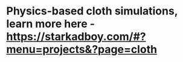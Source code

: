 # Physics-based cloth simulations, learn more here - https://starkadboy.com/#?menu=projects&?page=cloth
